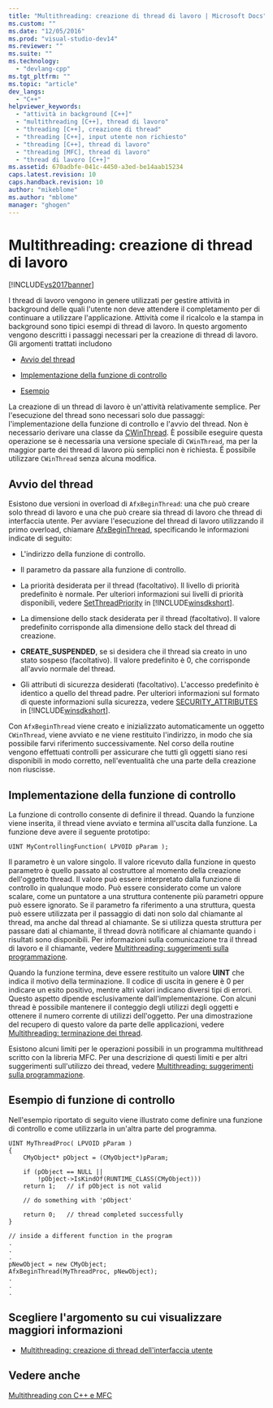 ```yaml
---
title: "Multithreading: creazione di thread di lavoro | Microsoft Docs"
ms.custom: ""
ms.date: "12/05/2016"
ms.prod: "visual-studio-dev14"
ms.reviewer: ""
ms.suite: ""
ms.technology: 
  - "devlang-cpp"
ms.tgt_pltfrm: ""
ms.topic: "article"
dev_langs: 
  - "C++"
helpviewer_keywords: 
  - "attività in background [C++]"
  - "multithreading [C++], thread di lavoro"
  - "threading [C++], creazione di thread"
  - "threading [C++], input utente non richiesto"
  - "threading [C++], thread di lavoro"
  - "threading [MFC], thread di lavoro"
  - "thread di lavoro [C++]"
ms.assetid: 670adbfe-041c-4450-a3ed-be14aab15234
caps.latest.revision: 10
caps.handback.revision: 10
author: "mikeblome"
ms.author: "mblome"
manager: "ghogen"
---
```

# Multithreading: creazione di thread di lavoro
[!INCLUDE[vs2017banner](../assembler/inline/includes/vs2017banner.md)]

I thread di lavoro vengono in genere utilizzati per gestire attività in background delle quali l'utente non deve attendere il completamento per di continuare a utilizzare l'applicazione.  Attività come il ricalcolo e la stampa in background sono tipici esempi di thread di lavoro.  In questo argomento vengono descritti i passaggi necessari per la creazione di thread di lavoro.  Gli argomenti trattati includono  
  
-   [Avvio del thread](#_core_starting_the_thread)  
  
-   [Implementazione della funzione di controllo](#_core_implementing_the_controlling_function)  
  
-   [Esempio](#_core_controlling_function_example)  
  
 La creazione di un thread di lavoro è un'attività relativamente semplice.  Per l'esecuzione del thread sono necessari solo due passaggi: l'implementazione della funzione di controllo e l'avvio del thread.  Non è necessario derivare una classe da [CWinThread](../mfc/reference/cwinthread-class.md).  È possibile eseguire questa operazione se è necessaria una versione speciale di `CWinThread`, ma per la maggior parte dei thread di lavoro più semplici non è richiesta.  È possibile utilizzare `CWinThread` senza alcuna modifica.  
  
##  <a name="_core_starting_the_thread"></a> Avvio del thread  
 Esistono due versioni in overload di `AfxBeginThread`: una che può creare solo thread di lavoro e una che può creare sia thread di lavoro che thread di interfaccia utente.  Per avviare l'esecuzione del thread di lavoro utilizzando il primo overload, chiamare [AfxBeginThread](../Topic/AfxBeginThread.md), specificando le informazioni indicate di seguito:  
  
-   L'indirizzo della funzione di controllo.  
  
-   Il parametro da passare alla funzione di controllo.  
  
-   La priorità desiderata per il thread \(facoltativo\).  Il livello di priorità predefinito è normale.  Per ulteriori informazioni sui livelli di priorità disponibili, vedere [SetThreadPriority](http://msdn.microsoft.com/library/windows/desktop/ms686277) in [!INCLUDE[winsdkshort](../atl/reference/includes/winsdkshort_md.md)].  
  
-   La dimensione dello stack desiderata per il thread \(facoltativo\).  Il valore predefinito corrisponde alla dimensione dello stack del thread di creazione.  
  
-   **CREATE\_SUSPENDED**, se si desidera che il thread sia creato in uno stato sospeso \(facoltativo\).  Il valore predefinito è 0, che corrisponde all'avvio normale del thread.  
  
-   Gli attributi di sicurezza desiderati \(facoltativo\).  L'accesso predefinito è identico a quello del thread padre.  Per ulteriori informazioni sul formato di queste informazioni sulla sicurezza, vedere [SECURITY\_ATTRIBUTES](http://msdn.microsoft.com/library/windows/desktop/aa379560) in [!INCLUDE[winsdkshort](../atl/reference/includes/winsdkshort_md.md)].  
  
 Con `AfxBeginThread` viene creato e inizializzato automaticamente un oggetto `CWinThread`, viene avviato e ne viene restituito l'indirizzo, in modo che sia possibile farvi riferimento successivamente.  Nel corso della routine vengono effettuati controlli per assicurare che tutti gli oggetti siano resi disponibili in modo corretto, nell'eventualità che una parte della creazione non riuscisse.  
  
##  <a name="_core_implementing_the_controlling_function"></a> Implementazione della funzione di controllo  
 La funzione di controllo consente di definire il thread.  Quando la funzione viene inserita, il thread viene avviato e termina all'uscita dalla funzione.  La funzione deve avere il seguente prototipo:  
  
```  
UINT MyControllingFunction( LPVOID pParam );  
```  
  
 Il parametro è un valore singolo.  Il valore ricevuto dalla funzione in questo parametro è quello passato al costruttore al momento della creazione dell'oggetto thread.  Il valore può essere interpretato dalla funzione di controllo in qualunque modo.  Può essere considerato come un valore scalare, come un puntatore a una struttura contenente più parametri oppure può essere ignorato.  Se il parametro fa riferimento a una struttura, questa può essere utilizzata per il passaggio di dati non solo dal chiamante al thread, ma anche dal thread al chiamante.  Se si utilizza questa struttura per passare dati al chiamante, il thread dovrà notificare al chiamante quando i risultati sono disponibili.  Per informazioni sulla comunicazione tra il thread di lavoro e il chiamante, vedere [Multithreading: suggerimenti sulla programmazione](../parallel/multithreading-programming-tips.md).  
  
 Quando la funzione termina, deve essere restituito un valore **UINT** che indica il motivo della terminazione.  Il codice di uscita in genere è 0 per indicare un esito positivo, mentre altri valori indicano diversi tipi di errori.  Questo aspetto dipende esclusivamente dall'implementazione.  Con alcuni thread è possibile mantenere il conteggio degli utilizzi degli oggetti e ottenere il numero corrente di utilizzi dell'oggetto.  Per una dimostrazione del recupero di questo valore da parte delle applicazioni, vedere [Multithreading: terminazione dei thread](../parallel/multithreading-terminating-threads.md).  
  
 Esistono alcuni limiti per le operazioni possibili in un programma multithread scritto con la libreria MFC.  Per una descrizione di questi limiti e per altri suggerimenti sull'utilizzo dei thread, vedere [Multithreading: suggerimenti sulla programmazione](../parallel/multithreading-programming-tips.md).  
  
##  <a name="_core_controlling_function_example"></a> Esempio di funzione di controllo  
 Nell'esempio riportato di seguito viene illustrato come definire una funzione di controllo e come utilizzarla in un'altra parte del programma.  
  
```  
UINT MyThreadProc( LPVOID pParam )  
{  
    CMyObject* pObject = (CMyObject*)pParam;  
  
    if (pObject == NULL ||  
        !pObject->IsKindOf(RUNTIME_CLASS(CMyObject)))  
    return 1;   // if pObject is not valid  
  
    // do something with 'pObject'  
  
    return 0;   // thread completed successfully  
}  
  
// inside a different function in the program  
.  
.  
.  
pNewObject = new CMyObject;  
AfxBeginThread(MyThreadProc, pNewObject);  
.  
.  
.  
```  
  
## Scegliere l'argomento su cui visualizzare maggiori informazioni  
  
-   [Multithreading: creazione di thread dell'interfaccia utente](../parallel/multithreading-creating-user-interface-threads.md)  
  
## Vedere anche  
 [Multithreading con C\+\+ e MFC](../parallel/multithreading-with-cpp-and-mfc.md)